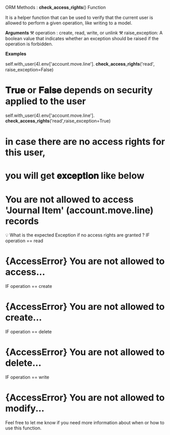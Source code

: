 ORM Methods : 𝐜𝐡𝐞𝐜𝐤_𝐚𝐜𝐜𝐞𝐬𝐬_𝐫𝐢𝐠𝐡𝐭𝐬() Function

It is a helper function that can be used to verify that the current user is allowed to perform a given operation, like writing to a model.

𝐀𝐫𝐠𝐮𝐦𝐞𝐧𝐭𝐬
⚒ operation : create, read, write, or unlink
⚒ raise_exception: A boolean value that indicates whether an exception should be raised if the operation is forbidden.


𝐄𝐱𝐚𝐦𝐩𝐥𝐞𝐬

self.with_user(4).env['account.move.line'].
𝐜𝐡𝐞𝐜𝐤_𝐚𝐜𝐜𝐞𝐬𝐬_𝐫𝐢𝐠𝐡𝐭𝐬('read', raise_exception=False)
# 𝐓𝐫𝐮𝐞 or 𝐅𝐚𝐥𝐬𝐞 depends on security applied to the user

self.with_user(4).env['account.move.line'].
𝐜𝐡𝐞𝐜𝐤_𝐚𝐜𝐜𝐞𝐬𝐬_𝐫𝐢𝐠𝐡𝐭𝐬('read',raise_exception=True)
# in case there are no access rights for this user,
# you will get 𝐞𝐱𝐜𝐞𝐩𝐭𝐢𝐨𝐧 like below
# You are not allowed to access 'Journal Item' (account.move.line) records


💡 What is the expected Exception if no access rights are granted ?
IF operation == read
# {AccessError} You are not allowed to access...
IF operation == create
# {AccessError} You are not allowed to create...
IF operation == delete
# {AccessError} You are not allowed to delete...
IF operation == write
# {AccessError} You are not allowed to modify...

Feel free to let me know if you need more information about when or how to use this function.